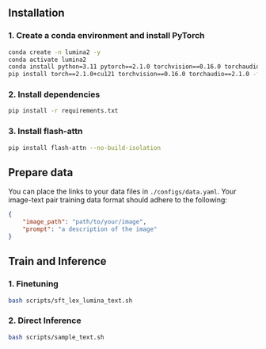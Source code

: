 ## Installation
### 1. Create a conda environment and install PyTorch
```bash
conda create -n lumina2 -y
conda activate lumina2
conda install python=3.11 pytorch==2.1.0 torchvision==0.16.0 torchaudio==2.1.0 pytorch-cuda=12.1 -c pytorch -c nvidia -y
pip install torch==2.1.0+cu121 torchvision==0.16.0 torchaudio==2.1.0 -f https://download.pytorch.org/whl/torch_stable.html
```
### 2. Install dependencies
```bash
pip install -r requirements.txt
```
### 3. Install flash-attn
```bash
pip install flash-attn --no-build-isolation
```

## Prepare data
You can place the links to your data files in `./configs/data.yaml`. Your image-text pair training data format should adhere to the following:
```json
{
    "image_path": "path/to/your/image",
    "prompt": "a description of the image"
}
```
## Train and Inference 
### 1. Finetuning
```bash
bash scripts/sft_lex_lumina_text.sh
```

### 2. Direct Inference
```bash
bash scripts/sample_text.sh
```


